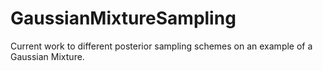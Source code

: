 # GaussianMixtureSampling
Current work to different posterior sampling schemes on an example of a Gaussian Mixture.
